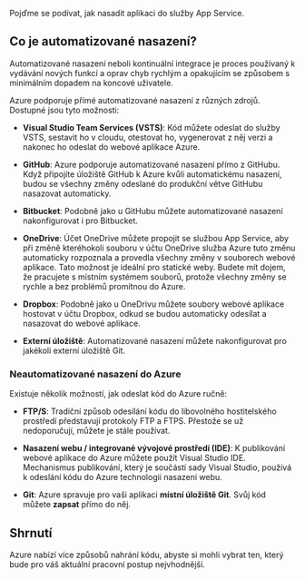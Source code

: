 Pojďme se podívat, jak nasadit aplikaci do služby App Service.

## <a name="what-is-automated-deployment"></a>Co je automatizované nasazení?

Automatizované nasazení neboli kontinuální integrace je proces používaný k vydávání nových funkcí a oprav chyb rychlým a opakujícím se způsobem s minimálním dopadem na koncové uživatele.

Azure podporuje přímé automatizované nasazení z různých zdrojů. Dostupné jsou tyto možnosti:

- **Visual Studio Team Services (VSTS)**: Kód můžete odeslat do služby VSTS, sestavit ho v cloudu, otestovat ho, vygenerovat z něj verzi a nakonec ho odeslat do webové aplikace Azure.

- **GitHub**: Azure podporuje automatizované nasazení přímo z GitHubu. Když připojíte úložiště GitHub k Azure kvůli automatickému nasazení, budou se všechny změny odeslané do produkční větve GitHubu nasazovat automaticky.

- **Bitbucket**: Podobně jako u GitHubu můžete automatizované nasazení nakonfigurovat i pro Bitbucket.

- **OneDrive**: Účet OneDrive můžete propojit se službou App Service, aby při změně kteréhokoli souboru v účtu OneDrive služba Azure tuto změnu automaticky rozpoznala a provedla všechny změny v souborech webové aplikace. Tato možnost je ideální pro statické weby. Budete mít dojem, že pracujete s místním systémem souborů, protože všechny změny se rychle a bez problémů promítnou do Azure.

- **Dropbox**: Podobně jako u OneDrivu můžete soubory webové aplikace hostovat v účtu Dropbox, odkud se budou automaticky odesílat a nasazovat do webové aplikace.

- **Externí úložiště**: Automatizované nasazení můžete nakonfigurovat pro jakékoli externí úložiště Git.

### <a name="non-automated-deployment-to-azure"></a>Neautomatizované nasazení do Azure

Existuje několik možností, jak odeslat kód do Azure ručně:

- **FTP/S**: Tradiční způsob odesílání kódu do libovolného hostitelského prostředí představují protokoly FTP a FTPS. Přestože se už nedoporučují, můžete je stále používat.

- **Nasazení webu / integrované vývojové prostředí (IDE)**: K publikování webové aplikace do Azure můžete použít Visual Studio IDE. Mechanismus publikování, který je součástí sady Visual Studio, používá k odeslání kódu do Azure technologii nasazení webu.

- **Git**: Azure spravuje pro vaši aplikaci **místní úložiště Git**. Svůj kód můžete **zapsat** přímo do něj.

## <a name="summary"></a>Shrnutí

Azure nabízí více způsobů nahrání kódu, abyste si mohli vybrat ten, který bude pro váš aktuální pracovní postup nejvhodnější.